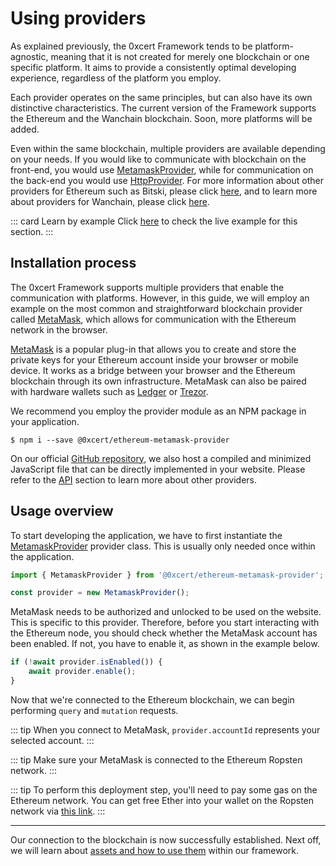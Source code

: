 # Using providers

As explained previously, the 0xcert Framework tends to be platform-agnostic, meaning that it is not created for merely one blockchain or one specific platform. It aims to provide a consistently optimal developing experience, regardless of the platform you employ.

Each provider operates on the same principles, but can also have its own distinctive characteristics. The current version of the Framework supports the Ethereum and the Wanchain blockchain. Soon, more platforms will be added.

Even within the same blockchain, multiple providers are available depending on your needs. If you would like to communicate with blockchain on the front-end, you would use [MetamaskProvider](/api/ethereum.html#metamask-provider), while for communication on the back-end you would use [HttpProvider](/api/ethereum.html#http-provider). For more information about other providers for Ethereum such as Bitski, please click [here](/api/ethereum.html#api-ethereum), and to learn more about providers for Wanchain, please click [here](/api/wanchain.html#api-wanchain).

::: card Learn by example
Click [here](https://stackblitz.com/edit/using-providers-example) to check the live example for this section.
:::

## Installation process

The 0xcert Framework supports multiple providers that enable the communication with platforms. However, in this guide, we will employ an example on the most common and straightforward blockchain provider called [MetaMask](https://metamask.io/), which allows for communication with the Ethereum network in the browser.

[MetaMask](https://metamask.io/) is a popular plug-in that allows you to create and store the private keys for your Ethereum account inside your browser or mobile device. It works as a bridge between your browser and the Ethereum blockchain through its own infrastructure. MetaMask can also be paired with hardware wallets such as [Ledger](https://www.ledger.com/) or [Trezor](https://trezor.io/).

We recommend you employ the provider module as an NPM package in your application.

```ell
$ npm i --save @0xcert/ethereum-metamask-provider
```

On our official [GitHub repository](https://github.com/0xcert/framework), we also host a compiled and minimized JavaScript file that can be directly implemented in your website. Please refer to the [API](/api/ethereum.html) section to learn more about other providers.

## Usage overview

To start developing the application, we have to first instantiate the [MetamaskProvider](/api/ethereum.html#metamask-provider) provider class. This is usually only needed once within the application.

```ts
import { MetamaskProvider } from '@0xcert/ethereum-metamask-provider';

const provider = new MetamaskProvider();
```

MetaMask needs to be authorized and unlocked to be used on the website. This is specific to this provider. Therefore, before you start interacting with the Ethereum node, you should check whether the MetaMask account has been enabled. If not, you have to enable it, as shown in the example below.

```ts
if (!await provider.isEnabled()) {
    await provider.enable();
}
```

Now that we're connected to the Ethereum blockchain, we can begin performing `query` and `mutation` requests.

::: tip
When you connect to MetaMask, `provider.accountId` represents your selected account.
:::

::: tip
Make sure your MetaMask is connected to the Ethereum Ropsten network.
:::

::: tip
To perform this deployment step, you'll need to pay some gas on the Ethereum network. You can get free Ether into your wallet on the Ropsten network via [this link](https://faucet.ropsten.be/).
:::

---

Our connection to the blockchain is now successfully established. Next off, we will learn about [assets and how to use them](/guide/about-assets.html#assets-are-non-fungible) within our framework.
